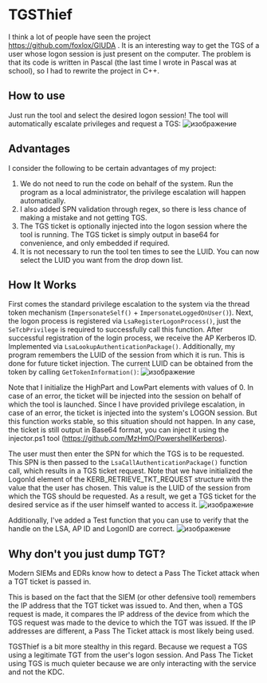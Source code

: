 # TGSThief
I think a lot of people have seen the project https://github.com/foxlox/GIUDA . It is an interesting way to get the TGS of a user whose logon session is just present on the computer. The problem is that its code is written in Pascal (the last time I wrote in Pascal was at school), so I had to rewrite the project in C++. 

## How to use
Just run the tool and select the desired logon session! The tool will automatically escalate privileges and request a TGS:
![изображение](https://github.com/MzHmO/TGSThief/assets/92790655/ed847df4-d95f-48d5-8071-dafea3b86676)


## Advantages
I consider the following to be certain advantages of my project:
1. We do not need to run the code on behalf of the system. Run the program as a local administrator, the privilege escalation will happen automatically. 
2. I also added SPN validation through regex, so there is less chance of making a mistake and not getting TGS.
3. The TGS ticket is optionally injected into the logon session where the tool is running. The TGS ticket is simply output in base64 for convenience, and only embedded if required.
4. It is not necessary to run the tool ten times to see the LUID. You can now select the LUID you want from the drop down list.

## How It Works
First comes the standard privilege escalation to the system via the thread token mechanism (`ImpersonateSelf()` + `ImpersonateLoggedOnUser()`). Next, the logon process is registered via `LsaRegisterLogonProcess()`, just the `SeTcbPrivilege` is required to successfully call this function. After successful registration of the login process, we receive the AP Kerberos ID.  Implemented via `LsaLookupAuthenticationPackage()`. Additionally, my program remembers the LUID of the session from which it is run. This is done for future ticket injection. The current LUID can be obtained from the token by calling `GetTokenInformation()`:
![изображение](https://github.com/MzHmO/TGSThief/assets/92790655/441e4522-8245-4ff3-9600-e9a16e80a0fa)

Note that I initialize the HighPart and LowPart elements with values of 0. In case of an error, the ticket will be injected into the session on behalf of which the tool is launched. Since I have provided privilege escalation, in case of an error, the ticket is injected into the system's LOGON session. But this function works stable, so this situation should not happen. In any case, the ticket is still output in Base64 format, you can inject it using the injector.ps1 tool (https://github.com/MzHmO/PowershellKerberos).

The user must then enter the SPN for which the TGS is to be requested. This SPN is then passed to the `LsaCallAuthenticationPackage()` function call, which results in a TGS ticket request. Note that we have initialized the LogonId element of the KERB_RETRIEVE_TKT_REQUEST structure with the value that the user has chosen. This value is the LUID of the session from which the TGS should be requested. As a result, we get a TGS ticket for the desired service as if the user himself wanted to access it.
![изображение](https://github.com/MzHmO/TGSThief/assets/92790655/e8294213-f1e8-40cd-8d48-28a008303f75)

Additionally, I've added a Test function that you can use to verify that the handle on the LSA, AP ID and LogonID are correct.
![изображение](https://github.com/MzHmO/TGSThief/assets/92790655/993a0c39-f331-4000-b45b-d4fc44438981)


## Why don't you just dump TGT?
Modern SIEMs and EDRs know how to detect a Pass The Ticket attack when a TGT ticket is passed in. 

This is based on the fact that the SIEM (or other defensive tool) remembers the IP address that the TGT ticket was issued to. And then, when a TGS request is made, it compares the IP address of the device from which the TGS request was made to the device to which the TGT was issued. If the IP addresses are different, a Pass The Ticket attack is most likely being used.

TGSThief is a bit more stealthy in this regard. Because we request a TGS using a legitimate TGT from the user's logon session. And Pass The Ticket using TGS is much quieter because we are only interacting with the service and not the KDC.




